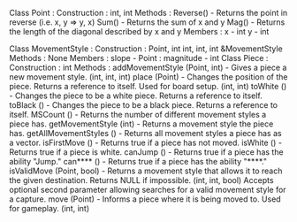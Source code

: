 Class Point : 
  Construction : int, int
  Methods      : Reverse() - Returns the point in reverse (i.e. x, y => y, x)
                 Sum()     - Returns the sum of x and y
                 Mag()     - Returns the length of the diagonal described by x and y
  Members      : x - int
                 y - int

Class MovementStyle :
  Construction : Point, int
                 int, int, int
                 &MovementStyle
  Methods      : None
  Members      : slope     - Point
               : magnitude - int
Class Piece :
  Construction : int
  Methods      : addMovementStyle     (Point, int)     - Gives a piece a new movement style. 
                                      (int, int, int) 
                 place                (Point)          - Changes the position of the piece. Returns a reference to itself. Used for board setup.
                                      (int, int) 
                 toWhite              ()               - Changes the piece to be a white piece. Returns a reference to itself.
                 toBlack              ()               - Changes the piece to be a black piece. Returns a reference to itself.
                 MSCount              ()               - Returns the number of different movement styles a piece has.
                 getMovementStyle     (int)            - Returns a movement style the piece has.
                 getAllMovementStyles ()               - Returns all movement styles a piece has as a vector.
                 isFirstMove          ()               - Returns true if a piece has not moved.
                 isWhite              ()               - Returns true if a piece is white.
                 canJump              ()               - Returns true if a piece has the ability "Jump."
                 can****              ()               - Returns true if a piece has the ability "****."
                 isValidMove          (Point, bool)    - Returns a movement style that allows it to reach the given destination. Returns NULL if impossible.
                                      (int, int, bool)   Accepts optional second parameter allowing searches for a valid movement style for a capture.
                 move                 (Point)          - Informs a piece where it is being moved to. Used for gameplay.
                                      (int, int)
